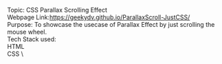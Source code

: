 Topic: CSS Parallax Scrolling Effect\
Webpage Link:https://geekydv.github.io/ParallaxScroll-JustCSS/  \
Purpose: To showcase the usecase of Parallax Effect by just scrolling the mouse wheel.\
Tech Stack used:\
HTML \
CSS \
